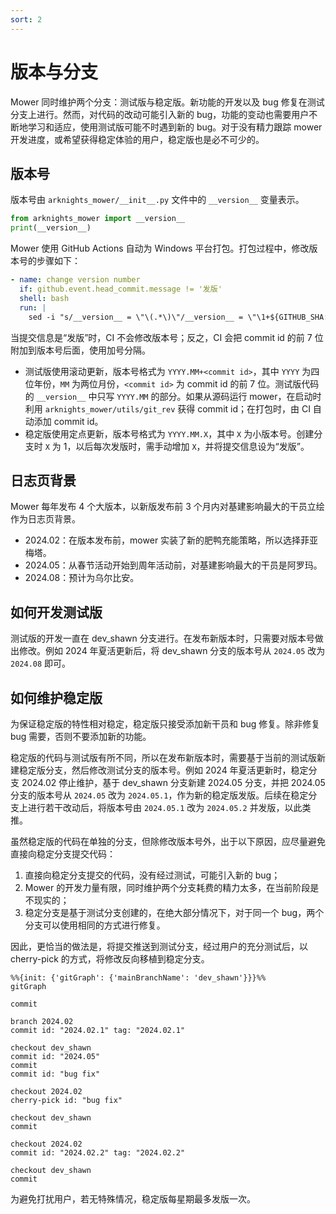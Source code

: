 ```yaml
---
sort: 2
---
```


# 版本与分支

Mower 同时维护两个分支：测试版与稳定版。新功能的开发以及 bug 修复在测试分支上进行。然而，对代码的改动可能引入新的 bug，功能的变动也需要用户不断地学习和适应，使用测试版可能不时遇到新的 bug。对于没有精力跟踪 mower 开发进度，或希望获得稳定体验的用户，稳定版也是必不可少的。

## 版本号

版本号由 `arknights_mower/__init__.py` 文件中的 `__version__` 变量表示。

```python
from arknights_mower import __version__
print(__version__)
```

Mower 使用 GitHub Actions 自动为 Windows 平台打包。打包过程中，修改版本号的步骤如下：

```yaml
- name: change version number
  if: github.event.head_commit.message != '发版'
  shell: bash
  run: |
    sed -i "s/__version__ = \"\(.*\)\"/__version__ = \"\1+${GITHUB_SHA::7}\"/g" ./arknights_mower/__init__.py
```

当提交信息是“发版”时，CI 不会修改版本号；反之，CI 会把 commit id 的前 7 位附加到版本号后面，使用加号分隔。

- 测试版使用滚动更新，版本号格式为 `YYYY.MM+<commit id>`，其中 `YYYY` 为四位年份，`MM` 为两位月份，`<commit id>` 为 commit id 的前 7 位。测试版代码的 `__version__` 中只写 `YYYY.MM` 的部分。如果从源码运行 mower，在启动时利用 `arknights_mower/utils/git_rev` 获得 commit id；在打包时，由 CI 自动添加 commit id。
- 稳定版使用定点更新，版本号格式为 `YYYY.MM.X`，其中 `X` 为小版本号。创建分支时 `X` 为 1，以后每次发版时，需手动增加 `X`，并将提交信息设为“发版”。

## 日志页背景

Mower 每年发布 4 个大版本，以新版发布前 3 个月内对基建影响最大的干员立绘作为日志页背景。

- 2024.02：在版本发布前，mower 实装了新的肥鸭充能策略，所以选择菲亚梅塔。
- 2024.05：从春节活动开始到周年活动前，对基建影响最大的干员是阿罗玛。
- 2024.08：预计为乌尔比安。

## 如何开发测试版

测试版的开发一直在 dev_shawn 分支进行。在发布新版本时，只需要对版本号做出修改。例如 2024 年夏活更新后，将 dev_shawn 分支的版本号从 `2024.05` 改为 `2024.08` 即可。

## 如何维护稳定版

为保证稳定版的特性相对稳定，稳定版只接受添加新干员和 bug 修复。除非修复 bug 需要，否则不要添加新的功能。

稳定版的代码与测试版有所不同，所以在发布新版本时，需要基于当前的测试版新建稳定版分支，然后修改测试分支的版本号。例如 2024 年夏活更新时，稳定分支 2024.02 停止维护，基于 dev_shawn 分支新建 2024.05 分支，并把 2024.05 分支的版本号从 `2024.05` 改为 `2024.05.1`，作为新的稳定版发版。后续在稳定分支上进行若干改动后，将版本号由 `2024.05.1` 改为 `2024.05.2` 并发版，以此类推。

虽然稳定版的代码在单独的分支，但除修改版本号外，出于以下原因，应尽量避免直接向稳定分支提交代码：

1. 直接向稳定分支提交的代码，没有经过测试，可能引入新的 bug；
2. Mower 的开发力量有限，同时维护两个分支耗费的精力太多，在当前阶段是不现实的；
3. 稳定分支是基于测试分支创建的，在绝大部分情况下，对于同一个 bug，两个分支可以使用相同的方式进行修复。

因此，更恰当的做法是，将提交推送到测试分支，经过用户的充分测试后，以 cherry-pick 的方式，将修改反向移植到稳定分支。

```mermaid
%%{init: {'gitGraph': {'mainBranchName': 'dev_shawn'}}}%%
gitGraph

commit

branch 2024.02
commit id: "2024.02.1" tag: "2024.02.1"

checkout dev_shawn
commit id: "2024.05"
commit
commit id: "bug fix"

checkout 2024.02
cherry-pick id: "bug fix"

checkout dev_shawn
commit

checkout 2024.02
commit id: "2024.02.2" tag: "2024.02.2"

checkout dev_shawn
commit
```

为避免打扰用户，若无特殊情况，稳定版每星期最多发版一次。
